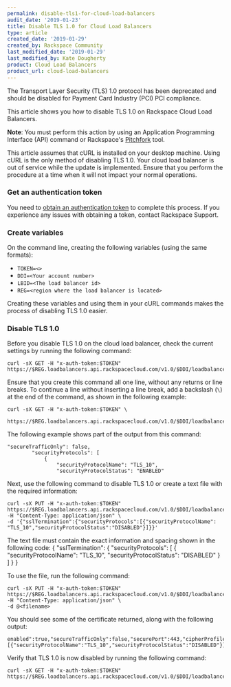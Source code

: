 ```yaml
---
permalink: disable-tls1-for-cloud-load-balancers
audit_date: '2019-01-23'
title: Disable TLS 1.0 for Cloud Load Balancers
type: article
created_date: '2019-01-29'
created_by: Rackspace Community
last_modified_date: '2019-01-29'
last_modified_by: Kate Dougherty
product: Cloud Load Balancers
product_url: cloud-load-balancers
---
```


The Transport Layer Security (TLS) 1.0 protocol has been deprecated and
should be disabled for Payment Card Industry (PCI) PCI compliance.

This article shows you how to disable TLS 1.0 on Rackspace Cloud Load
Balancers.

**Note**: You must perform this action by using an Application Programming
Interface (API) command or Rackspace's [Pitchfork](https://pitchfork.rax.io)
tool.

This article assumes that cURL is installed on your desktop machine. Using
cURL is the only method of disabling TLS 1.0. Your cloud load balancer is
out of service while the update is implemented. Ensure that you perform
the procedure at a time when it will not impact your normal operations.

### Get an authentication token

You need to [obtain an authentication
token](https://docs.rackspace.com/docs/cloud-load-balancers/quickstart/#authentication) to complete this process. If you experience any issues with
obtaining a token, contact Rackspace Support.

### Create variables

On the command line, creating the following variables (using the same formats):

- `TOKEN=<>`
- `DDI=<Your account number>`
- `LBID=<The load balancer id>`
- `REG=<region where the load balancer is located>`

Creating these variables and using them in your cURL commands makes the
process of disabling TLS 1.0 easier.

### Disable TLS 1.0

Before you disable TLS 1.0 on the cloud load balancer, check the current
settings by running the following command:

    curl -sX GET -H "x-auth-token:$TOKEN" https://$REG.loadbalancers.api.rackspacecloud.com/v1.0/$DDI/loadbalancers/$LBID/ssltermination

Ensure that you create this command all one line, without any returns or line
breaks. To continue a line without inserting a line break, add a backslash
(`\`) at the end of the command, as shown in the following example:

    curl -sX GET -H "x-auth-token:$TOKEN" \

    https://$REG.loadbalancers.api.rackspacecloud.com/v1.0/$DDI/loadbalancers/$LBID/ssltermination

The following example shows part of the output from this command:

    "secureTrafficOnly": false,
            "securityProtocols": [
                {
                    "securityProtocolName": "TLS_10",
                    "securityProtocolStatus": "ENABLED"

Next, use the following command to disable TLS 1.0 or create a text file with
the required information:

    curl -sX PUT -H "x-auth-token:$TOKEN" https://$REG.loadbalancers.api.rackspacecloud.com/v1.0/$DDI/loadbalancers/$LBID/ssltermination -H "Content-Type: application/json" \
    -d '{"sslTermination":{"securityProtocols":[{"securityProtocolName": "TLS_10","securityProtocolStatus":"DISABLED"}]}}'

The text file must contain the exact information and spacing shown in the following code:
    {
      "sslTermination": {
        "securityProtocols": [
          {
            "securityProtocolName": "TLS_10",
            "securityProtocolStatus": "DISABLED"
          }
        ]
      }
    }

To use the file, run the following command:

    curl -sX PUT -H "x-auth-token:$TOKEN" https://$REG.loadbalancers.api.rackspacecloud.com/v1.0/$DDI/loadbalancers/$LBID/ssltermination -H "Content-Type: application/json" \
    -d @<filename>

You should see some of the certificate returned, along with the following
output:

    enabled":true,"secureTrafficOnly":false,"securePort":443,"cipherProfile":"default","securityProtocols":[{"securityProtocolName":"TLS_10","securityProtocolStatus":"DISABLED"}]}}

Verify that TLS 1.0 is now disabled by running the following command:

    curl -sX GET -H "x-auth-token:$TOKEN" https://$REG.loadbalancers.api.rackspacecloud.com/v1.0/$DDI/loadbalancers/$LBID/ssltermination

